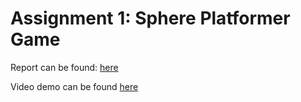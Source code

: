 # Assignment 1: Sphere Platformer Game

Report can be found: [here](/assignment1summary.docx)

Video demo can be found [here](https://drive.google.com/file/d/1gKNNsy5cQVBZiwpTROAGCsHIXzpjdnXC/view?usp=drive_link)
